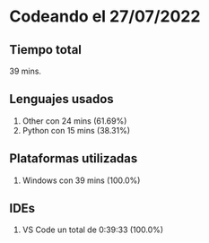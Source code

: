 # Codeando el 27/07/2022

## Tiempo total
39 mins.

## Lenguajes usados
1. Other con 24 mins (61.69%)
1. Python con 15 mins (38.31%)

## Plataformas utilizadas
1. Windows con 39 mins (100.0%)

## IDEs
1. VS Code un total de 0:39:33 (100.0%)
